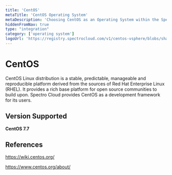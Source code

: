 ```yaml
---
title: 'CentOS'
metaTitle: 'CentOS Operating System'
metaDescription: 'Choosing CentOS as an Operating System within the Spectro Cloud Console'
hiddenFromNav: true
type: "integration"
category: ['operating system']
logoUrl: 'https://registry.spectrocloud.com/v1/centos-vsphere/blobs/sha256:fe51960e2a05745b7b9217e244e47fac401edcdb184b500d75cc537cecb81ef1?type=image/png'
---
```






# CentOS

CentOS Linux distribution is a stable, predictable, manageable and reproducible platform derived from the sources of Red Hat Enterprise Linux (RHEL). It provides a rich base platform for open source communities to build upon. Spectro Cloud provides CentOS as a development framework for  its users.

## Version Supported

**CentOS 7.7**


## References

https://wiki.centos.org/

https://www.centos.org/about/
